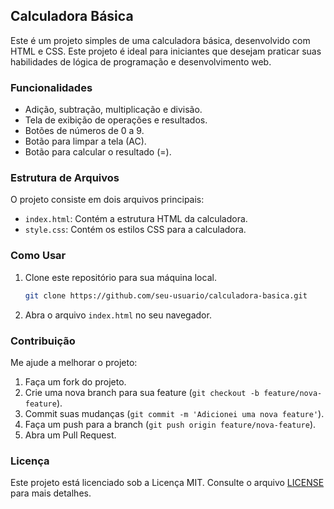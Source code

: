 ## Calculadora Básica

Este é um projeto simples de uma calculadora básica, desenvolvido com HTML e CSS. Este projeto é ideal para iniciantes que desejam praticar suas habilidades de lógica de programação e desenvolvimento web.

### Funcionalidades

- Adição, subtração, multiplicação e divisão.
- Tela de exibição de operações e resultados.
- Botões de números de 0 a 9.
- Botão para limpar a tela (AC).
- Botão para calcular o resultado (=).

### Estrutura de Arquivos

O projeto consiste em dois arquivos principais:

- `index.html`: Contém a estrutura HTML da calculadora.
- `style.css`: Contém os estilos CSS para a calculadora.

### Como Usar

1. Clone este repositório para sua máquina local.
    ```bash
    git clone https://github.com/seu-usuario/calculadora-basica.git
    ```
2. Abra o arquivo `index.html` no seu navegador.

### Contribuição

Me ajude a melhorar o projeto:

1. Faça um fork do projeto.
2. Crie uma nova branch para sua feature (`git checkout -b feature/nova-feature`).
3. Commit suas mudanças (`git commit -m 'Adicionei uma nova feature'`).
4. Faça um push para a branch (`git push origin feature/nova-feature`).
5. Abra um Pull Request.

### Licença

Este projeto está licenciado sob a Licença MIT. Consulte o arquivo [LICENSE](LICENSE) para mais detalhes.
